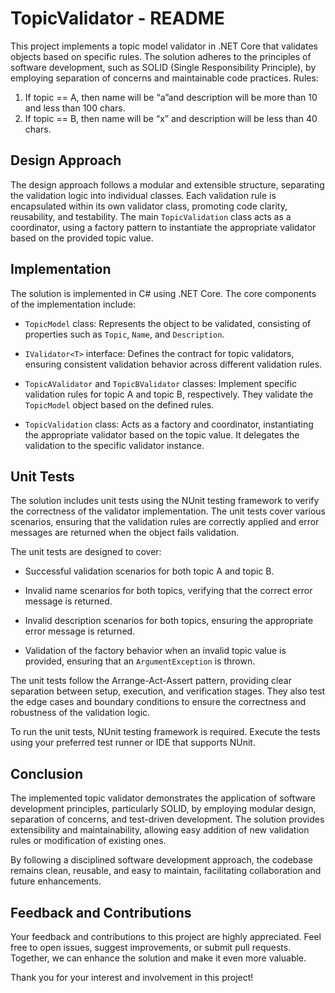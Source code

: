 # TopicValidator - README

This project implements a topic model validator in .NET Core that validates objects based on specific rules. The solution adheres to the principles of software development, such as SOLID (Single Responsibility Principle), by employing separation of concerns and maintainable code practices.
Rules:
1. If topic == A, then name will be “a”and description will be more than 10 and less than 100 chars.
2. If topic == B, then name will be “x” and description will be less than 40 chars.

## Design Approach

The design approach follows a modular and extensible structure, separating the validation logic into individual classes. Each validation rule is encapsulated within its own validator class, promoting code clarity, reusability, and testability. The main `TopicValidation` class acts as a coordinator, using a factory pattern to instantiate the appropriate validator based on the provided topic value.

## Implementation

The solution is implemented in C# using .NET Core. The core components of the implementation include:

- `TopicModel` class: Represents the object to be validated, consisting of properties such as `Topic`, `Name`, and `Description`.

- `IValidator<T>` interface: Defines the contract for topic validators, ensuring consistent validation behavior across different validation rules.

- `TopicAValidator` and `TopicBValidator` classes: Implement specific validation rules for topic A and topic B, respectively. They validate the `TopicModel` object based on the defined rules.

- `TopicValidation` class: Acts as a factory and coordinator, instantiating the appropriate validator based on the topic value. It delegates the validation to the specific validator instance.

## Unit Tests

The solution includes unit tests using the NUnit testing framework to verify the correctness of the validator implementation. The unit tests cover various scenarios, ensuring that the validation rules are correctly applied and error messages are returned when the object fails validation.

The unit tests are designed to cover:

- Successful validation scenarios for both topic A and topic B.

- Invalid name scenarios for both topics, verifying that the correct error message is returned.

- Invalid description scenarios for both topics, ensuring the appropriate error message is returned.

- Validation of the factory behavior when an invalid topic value is provided, ensuring that an `ArgumentException` is thrown.

The unit tests follow the Arrange-Act-Assert pattern, providing clear separation between setup, execution, and verification stages. They also test the edge cases and boundary conditions to ensure the correctness and robustness of the validation logic.

To run the unit tests, NUnit testing framework is required. Execute the tests using your preferred test runner or IDE that supports NUnit.

## Conclusion

The implemented topic validator demonstrates the application of software development principles, particularly SOLID, by employing modular design, separation of concerns, and test-driven development. The solution provides extensibility and maintainability, allowing easy addition of new validation rules or modification of existing ones.

By following a disciplined software development approach, the codebase remains clean, reusable, and easy to maintain, facilitating collaboration and future enhancements.

## Feedback and Contributions

Your feedback and contributions to this project are highly appreciated. Feel free to open issues, suggest improvements, or submit pull requests. Together, we can enhance the solution and make it even more valuable.

Thank you for your interest and involvement in this project!
